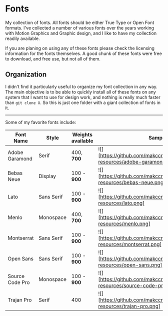 # Fonts
My collection of fonts. All fonts should be either True Type or Open Font formats. I've collected a number of various fonts over the years working with Motion Graphics and Graphic design, and I like to have my collection readily available. 

If you are planing on using any of these fonts please check the licensing information for the fonts themselves. A good chunk of these fonts were free to download, and free use, but not all of them. 

## Organization
I didn't find it particularly useful to organize my font collection in any way. The main objective is to be able to quickly install all of these fonts on any system that I want to use for design work, and nothing is really much faster than ``git clone X``. So this is just one folder with a giant collection of fonts in it. 

---

Some of my favorite fonts include: 

Font Name       | Style      | Weights available | Sample 
 -------------- | ---------- | ----------------- | ------
Adobe Garamond  | Serif      | 400, **700**      | ![][https://github.com/makccr/fonts/blob/master/git-resources/adobe-garamond.png]
Bebas Neue      | Display    | 100 - **900**     | ![][https://github.com/makccr/fonts/blob/master/git-resources/bebas-neue.png]
Lato            | Sans Serif | 100 - **900**     | ![][https://github.com/makccr/fonts/blob/master/git-resources/lato.png]
Menlo           | Monospace  | 400, **700**      | ![][https://github.com/makccr/fonts/blob/master/git-resources/menlo.png]
Montserrat      | Sans Serif | 100 - **900**     | ![][https://github.com/makccr/fonts/blob/master/git-resources/montserrat.png]
Open Sans       | Sans Serif | 100 - **900**     | ![][https://github.com/makccr/fonts/blob/master/git-resources/open-sans.png]
Source Code Pro | Monospace  | 100 - **900**     | ![][https://github.com/makccr/fonts/blob/master/git-resources/source-code-pro.png]
Trajan Pro      | Serif      | 400               | ![][https://github.com/makccr/fonts/blob/master/git-resources/trajan-pro.png]
